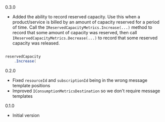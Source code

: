 0.3.0
* Added the ability to record reserved capacity. Use this when a product/service is billed by an amount of capacity reserved for a period of time. Call the `IReservedCapacityMetrics.Increase(...)` method to record that some amount of capacity was reserved, then call `IReservedCapacityMetrics.Decrease(...)` to record that some reserved capacity was released. 

```c#

reservedCapacity
    .Increase(

```

0.2.0
* Fixed `resourceId` and `subscriptionId` being in the wrong message template positions
* Improved `IConsumptionMetricsDestination` so we don't require message templates

0.1.0
* Initial version
